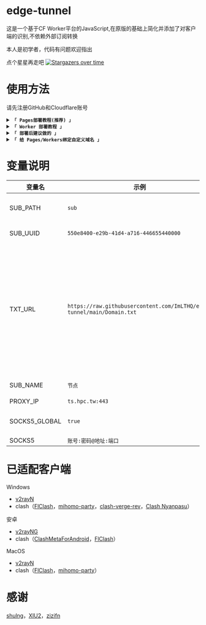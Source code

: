 # edge-tunnel
这是一个基于CF Worker平台的JavaScript,在原版的基础上简化并添加了对客户端的识别,不依赖外部订阅转换

本人是初学者，代码有问题欢迎指出

点个星星再走吧
[![Stargazers over time](https://starchart.cc/ImLTHQ/edge-tunnel.svg?variant=adaptive)](https://starchart.cc/ImLTHQ/edge-tunnel)

# 使用方法
请先注册GitHub和Cloudflare账号

<details>
<summary><code><strong>「 Pages部署教程(推荐) 」</strong></code></summary>

1. 部署 CF Pages:
- 在Github上先 Fork 本项目
- 在CF Pages控制台中选择`连接到 Git`后,选中`edge-tunnel`项目后，按照下面`变量说明`添加环境变量
- 点击`开始设置`

2. 使用订阅:
- 在你的Clash/V2ray客户端导入订阅地址`https://域名/订阅路径`即可
</details>

<details>
<summary><code><strong>「 Worker 部署教程 」</strong></code></summary>

1. 部署 CF Worker:
- 在Github上先Fork本项目
- 在CF Worker 控制台中创建一个新的Worker
- 在`导入存储库`中选择`edge-tunnel`,选择`构建变量`，按照下面`变量说明`添加环境变量
- 点击`保存并部署`

2. 因为部分用户无法访问CF分配的地址,建议按照`给 Pages/Workers绑定自定义域名`绑定自定义域名

3. 使用订阅:
- 在你的Clash/V2ray客户端导入订阅地址`https://域名/订阅路径`即可
</details>

<details>
<summary><code><strong>「 部署后建议做的 」</strong></code></summary>

1. 设置Github Action
- 来到你Fork的仓库
- 在`Actions`选项卡中点击`绿色按钮`
- 选择`上游同步`
- 点击`Enable workflow`
- 这是为了使你的仓库与作者的同步保持最新

</details>

<details>
<summary><code><strong>「 给 Pages/Workers绑定自定义域名 」</strong></code></summary>

1. CF连接你的域名:
- 去`账户主页`,选择`域`,输入你的域名,点击`继续`
- 按照需求选择计划(免费的够用了),点击`继续`,点击`继续前往激活`,点击`确认`
- 按照CF的要求返回你的域名服务商,将你当前的DNS服务器替换为CF DNS服务器

2. Worker绑定自定义域名
- 点击Worker控制台的`设置`选项卡,在`域和路由`那一栏点`添加`,选择`自定义域`
- 填入你的自定义域名
- 点击`添加域`

3. Pages绑定自定义域名
- 点击Pages控制台的`自定义域`选项卡,点击`设置自定义域`
- 填入你的自定义域名
- 点击`继续`,点击`激活域`
</details>

# 变量说明

| 变量名 | 示例 | 备注 |
|-|-|-|
| SUB_PATH | `sub` | 订阅路径（支持中文） |
| SUB_UUID | `550e8400-e29b-41d4-a716-446655440000` | 用于验证的UUID |
| TXT_URL | `https://raw.githubusercontent.com/ImLTHQ/edge-tunnel/main/Domain.txt` | 优选IP的txt地址 格式: 地址:端口#节点名称  端口不填默认443 节点名称不填则使用默认节点名称，任何都不填使用自身域名 |
| SUB_NAME | `节点` | 默认节点名称 |
| PROXY_IP | `ts.hpc.tw:443` | 反代IP |
| SOCKS5_GLOBAL | `true` | 启用SOCKS5全局反代 |
| SOCKS5 | `账号:密码@地址:端口` | SOCKS5 |

# 已适配客户端

Windows

- [v2rayN](https://github.com/2dust/v2rayN)
- clash（[FlClash](https://github.com/chen08209/FlClash)，[mihomo-party](https://github.com/mihomo-party-org/mihomo-party)，[clash-verge-rev](https://github.com/clash-verge-rev/clash-verge-rev)，[Clash Nyanpasu](https://github.com/keiko233/clash-nyanpasu)）

安卓

- [v2rayNG](https://github.com/2dust/v2rayNG)
- clash（[ClashMetaForAndroid](https://github.com/MetaCubeX/ClashMetaForAndroid)，[FlClash](https://github.com/chen08209/FlClash)）

MacOS

- [v2rayN](https://github.com/2dust/v2rayN)
- clash（[FlClash](https://github.com/chen08209/FlClash)，[mihomo-party](https://github.com/mihomo-party-org/mihomo-party)）

# 感谢
[shulng](https://github.com/shulng)，[XIU2](https://github.com/XIU2)，[zizifn](https://github.com/zizifn)
